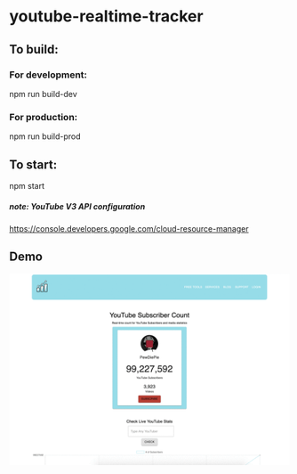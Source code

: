 # youtube-realtime-tracker

## To build:
### For development:
npm run build-dev

### For production:
npm run build-prod

## To start:
npm start

##### note: YouTube V3 API configuration
https://console.developers.google.com/cloud-resource-manager


## Demo
![](documentation/youtube-realtime-tracker-demo.gif)
